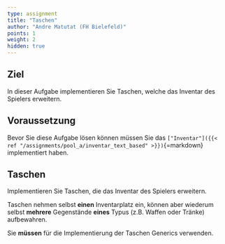 ```yaml
---
type: assignment
title: "Taschen"
author: "Andre Matutat (FH Bielefeld)"
points: 1
weight: 2
hidden: true
---
```


## Ziel

In dieser Aufgabe implementieren Sie Taschen, welche das Inventar des Spielers erweitern.

## Voraussetzung

Bevor Sie diese Aufgabe lösen können müssen Sie das `["Inventar"]({{< ref "/assignments/pool_a/inventar_text_based" >}})`{=markdown} implementiert haben.

## Taschen

Implementieren Sie Taschen, die das Inventar des Spielers erweitern.

Taschen nehmen selbst **einen** Inventarplatz ein, können aber wiederum selbst **mehrere** Gegenstände **eines** Typus (z.B. Waffen oder Tränke) aufbewahren.

Sie **müssen** für die Implementierung der Taschen Generics verwenden.
